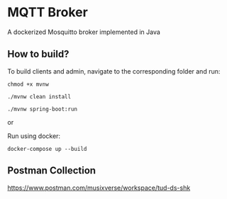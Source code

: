 # MQTT Broker

A dockerized Mosquitto broker implemented in Java


## How to build?

To build clients and admin, navigate to the corresponding folder and run:

`chmod +x mvnw`

`./mvnw clean install`

`./mvnw spring-boot:run`

or

Run using docker:

`docker-compose up --build`


## Postman Collection

https://www.postman.com/musixverse/workspace/tud-ds-shk